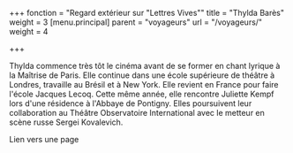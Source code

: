 +++
fonction = "Regard extérieur sur \"Lettres Vives\""
title = "Thylda Barès"
weight = 3
[menu.principal]
parent = "voyageurs"
url = "/voyageurs/"
weight = 4

+++


Thylda commence très tôt le cinéma avant de se former en chant lyrique à la Maîtrise de Paris. Elle continue dans une école supérieure de théâtre à Londres, travaille au Brésil et à New York. Elle revient en France pour faire l'école Jacques Lecoq. Cette même année, elle rencontre Juliette Kempf lors d'une résidence à l'Abbaye de Pontigny. Elles poursuivent leur collaboration au Théâtre Observatoire International avec le metteur en scène russe Sergei Kovalevich.

Lien vers une page